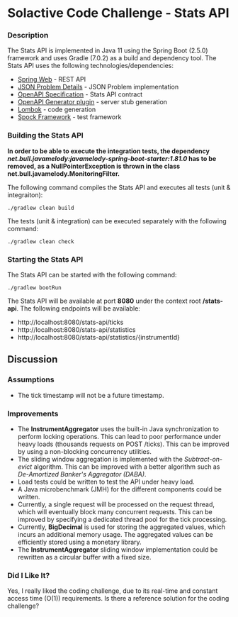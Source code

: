 # Solactive Code Challenge - Stats API

### Description

The Stats API is implemented in Java 11 using the Spring Boot (2.5.0) framework and uses Gradle (7.0.2) as a build and dependency tool. The Stats API
uses the following technologies/dependencies:

* [Spring Web](https://spring.io/web-applications) - REST API
* [JSON Problem Details](https://github.com/zalando/problem-spring-web) - JSON Problem implementation
* [OpenAPI Specification](https://swagger.io/specification/) - Stats API contract
* [OpenAPI Generator plugin](https://github.com/OpenAPITools/openapi-generator/tree/master/modules/openapi-generator-gradle-plugin) - server stub
  generation
* [Lombok](https://projectlombok.org/) - code generation
* [Spock Framework](https://spockframework.org/) - test framework

### Building the Stats API

**In order to be able to execute the integration tests, the dependency *net.bull.javamelody:javamelody-spring-boot-starter:1.81.0* has to be removed,
as a NullPointerException is thrown in the class net.bull.javamelody.MonitoringFilter.**

The following command compiles the Stats API and executes all tests (unit & integraiton):

```
./gradlew clean build
```

The tests (unit & integration) can be executed separately with the following command:

```
./gradlew clean check
```

### Starting the Stats API

The Stats API can be started with the following command:

```
./gradlew bootRun
```

The Stats API will be available at port **8080** under the context root **/stats-api**. The following endpoints will be available:

* http://localhost:8080/stats-api/ticks
* http://localhost:8080/stats-api/statistics
* http://localhost:8080/stats-api/statistics/{instrumentId}

## Discussion

### Assumptions

* The tick timestamp will not be a future timestamp.

### Improvements

* The **InstrumentAggregator** uses the built-in Java synchronization to perform locking operations. This can lead to poor performance under heavy
  loads (thousands requests on POST /ticks). This can be improved by using a non-blocking concurrency utilities.
* The sliding window aggregation is implemented with the *Subtract-on-evict* algorithm. This can be improved with a better algorithm such as
  *De-Amortized Banker's Aggregator (DABA)*.
* Load tests could be written to test the API under heavy load.
* A Java microbenchmark (JMH) for the different components could be written.
* Currently, a single request will be processed on the request thread, which will eventually block many concurrent requests. This can be improved by
  specifying a dedicated thread pool for the tick processing.
* Currently, **BigDecimal** is used for storing the aggregated values, which incurs an additional memory usage. The aggregated values can be
  efficiently stored using a monetary library.
* The **InstrumentAggregator** sliding window implementation could be rewritten as a circular buffer with a fixed size.

### Did I Like It?

Yes, I really liked the coding challenge, due to its real-time and constant access time (O(1)) requirements. Is there a reference solution for the
coding challenge?
